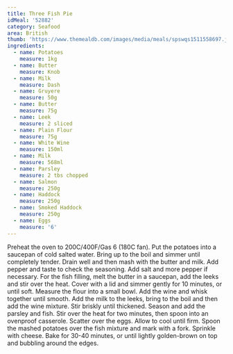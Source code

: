 ```yaml
---
title: Three Fish Pie
idMeal: '52882'
category: Seafood
area: British
thumb: 'https://www.themealdb.com/images/media/meals/spswqs1511558697.jpg'
ingredients:
  - name: Potatoes
    measure: 1kg
  - name: Butter
    measure: Knob
  - name: Milk
    measure: Dash
  - name: Gruyere
    measure: 50g
  - name: Butter
    measure: 75g
  - name: Leek
    measure: 2 sliced
  - name: Plain Flour
    measure: 75g
  - name: White Wine
    measure: 150ml
  - name: Milk
    measure: 568ml
  - name: Parsley
    measure: 2 tbs chopped
  - name: Salmon
    measure: 250g
  - name: Haddock
    measure: 250g
  - name: Smoked Haddock
    measure: 250g
  - name: Eggs
    measure: '6'
---
```

Preheat the oven to 200C/400F/Gas 6 (180C fan).
Put the potatoes into a saucepan of cold salted water. Bring up to the boil and simmer until completely tender. Drain well and then mash with the butter and milk. Add pepper and taste to check the seasoning. Add salt and more pepper if necessary.
For the fish filling, melt the butter in a saucepan, add the leeks and stir over the heat. Cover with a lid and simmer gently for 10 minutes, or until soft. Measure the flour into a small bowl. Add the wine and whisk together until smooth.
Add the milk to the leeks, bring to the boil and then add the wine mixture. Stir briskly until thickened. Season and add the parsley and fish. Stir over the heat for two minutes, then spoon into an ovenproof casserole. Scatter over the eggs. Allow to cool until firm.
Spoon the mashed potatoes over the fish mixture and mark with a fork. Sprinkle with cheese.
Bake for 30-40 minutes, or until lightly golden-brown on top and bubbling around the edges.
